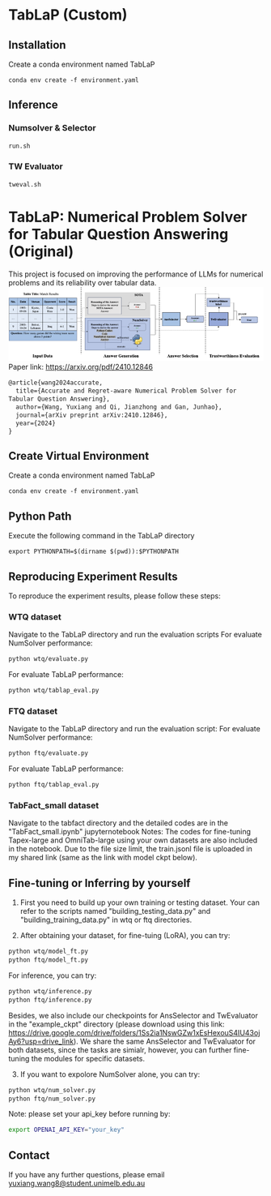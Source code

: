 # TabLaP (Custom)
## Installation
Create a conda environment named TabLaP 
```
conda env create -f environment.yaml
```

## Inference
### Numsolver & Selector
```bash
run.sh
```

### TW Evaluator
```bash
tweval.sh
```

# TabLaP: Numerical Problem Solver for Tabular Question Answering (Original)
This project is focused on improving the performance of LLMs for numerical problems and its reliability over tabular data.
![Model Overview](model_overview.png)
Paper link:
https://arxiv.org/pdf/2410.12846
```
@article{wang2024accurate,
  title={Accurate and Regret-aware Numerical Problem Solver for Tabular Question Answering},
  author={Wang, Yuxiang and Qi, Jianzhong and Gan, Junhao},
  journal={arXiv preprint arXiv:2410.12846},
  year={2024}
}
```
## Create Virtual Environment
Create a conda environment named TabLaP 
```
conda env create -f environment.yaml
```

## Python Path
Execute the following command in the TabLaP directory
```
export PYTHONPATH=$(dirname $(pwd)):$PYTHONPATH
```

## Reproducing Experiment Results
To reproduce the experiment results, please follow these steps:
### WTQ dataset
Navigate to the TabLaP directory and run the evaluation scripts
For evaluate NumSolver performance:
```bash
python wtq/evaluate.py
```

For evaluate TabLaP performance:
```bash
python wtq/tablap_eval.py
```

### FTQ dataset
Navigate to the TabLaP directory and run the evaluation script:
For evaluate NumSolver performance:
```bash
python ftq/evaluate.py
```

For evaluate TabLaP performance:
```bash
python ftq/tablap_eval.py
```

### TabFact_small dataset
Navigate to the tabfact directory and the detailed codes are in the "TabFact_small.ipynb" jupyternotebook 
Notes:
The codes for fine-tuning Tapex-large and OmniTab-large using your own datasets are also included in the notebook. Due to the file size limit, the train.jsonl file is uploaded in my shared link (same as the link with model ckpt below).

## Fine-tuning or Inferring by yourself
1. First you need to build up your own training or testing dataset. Your can refer to the scripts named "building_testing_data.py" and "building_training_data.py" in wtq or ftq directories.

2. After obtaining your dataset, for fine-tuing (LoRA), you can try:
```bash
python wtq/model_ft.py
python ftq/model_ft.py
```
For inference, you can try:
```bash
python wtq/inference.py
python ftq/inference.py
```
Besides, we also include our checkpoints for AnsSelector and TwEvaluator in the "example_ckpt" directory (please download using this link: https://drive.google.com/drive/folders/1Ss2ia1NswGZw1xEsHexouS4IU43ojAy6?usp=drive_link).
We share the same AnsSelector and TwEvaluator for both datasets, since the tasks are simialr, however, you can further fine-tuning the modules for specific datasets.

3. If you want to expolore NumSolver alone, you can try:
```bash
python wtq/num_solver.py
python ftq/num_solver.py
```
Note: please set your api_key before running by: 
```bash
export OPENAI_API_KEY="your_key"
```
## Contact
If you have any further questions, please email yuxiang.wang8@student.unimelb.edu.au

